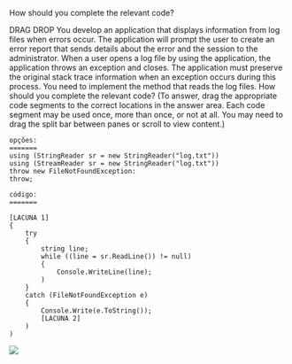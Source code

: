 ﻿How should you complete the relevant code?

DRAG DROP
You develop an application that displays information from log files when errors occur. The
application will prompt the user to create an error report that sends details about the error
and the session to the administrator.
When a user opens a log file by using the application, the application throws an exception
and closes.
The application must preserve the original stack trace information when an exception occurs
during this process.
You need to implement the method that reads the log files.
How should you complete the relevant code? (To answer, drag the appropriate code
segments to the correct locations in the answer area. Each code segment may be used
once, more than once, or not at all. You may need to drag the split bar between panes or
scroll to view content.)

```
opções:
=======
using (StringReader sr = new StringReader("log.txt"))
using (StreamReader sr = new StringReader("log.txt"))
throw new FileNotFoundException:
throw;

código:
=======

[LACUNA 1]
{
    try
    {
        string line;
        while ((line = sr.ReadLine()) != null)
        {
            Console.WriteLine(line);
        )
    }
    catch (FileNotFoundException e)
    {
        Console.Write(e.ToString());
        [LACUNA 2]
    )
)
```

![](https://cdn.briefmenow.org/wp-content/uploads/70-483-v2/33.jpg)

